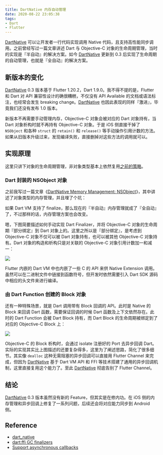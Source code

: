 ```yaml
---
title: DartNative 内存自动管理
date: 2020-08-22 23:05:38
tags:
- Dart
- Flutter
---
```


[DartNative](https://github.com/dart-native/dart_native) 可以让开发者一行代码实现调用 Native 代码，且支持高性能同步调用。之前曾经写过一篇文章讲述 Dart 与 Objective-C 对象的生命周期管理，当时的实现是『半自动』的解决方案。如今 [DartNative](https://github.com/dart-native/dart_native) 更新到 0.3 后实现了生命周期的自动管理，也就是『全自动』的解决方案。

<!--more-->

## 新版本的变化

[DartNative](https://github.com/dart-native/dart_native) 0.3 版本基于 Flutter 1.20.2，Dart 1.9.0。我不得不提的是，Flutter 和 Dart 对 API 兼容性设计的确很糟糕，不仅没有 API Available 的文档或语法标注，也经常会发生 breaking change。[DartNative](https://github.com/dart-native/dart_native) 也因此表现的同样『激进』，毕竟我们还没有发布 1.0 版本。

新版本不再需要手动管理内存，Objective-C 对象会被对应的 Dart 对象持有，当 Dart 对象析构时就不再持有 Objective-C 对象。于是 iOS 侧直接干掉了 `NSObject` 和各种 `struct` 的 `retain()` 和 `release()` 等手动操作引用计数的方法。如果从旧版本升级过来，发现编译失败，直接删掉对这些方法的调用就可以。

## 实现原理

这里只讲下对象的生命周期管理，非对象类型基本上依然复用[之前的策略](http://yulingtianxia.com/blog/2020/01/31/DartNative-Memory-Management-Cpp-Non-Object/)。

### Dart 封装的 NSObject 对象

之前我写过一篇文章《[DartNative Memory Management: NSObject](http://yulingtianxia.com/blog/2019/12/26/DartObjC-Memory-Management-Object/)》，其中讲述了对象类型的内存管理，并且埋了个坑：

>
如果 Dart VM 支持了 finalize，那么现在的『半自动』内存管理就成了『全自动』了，不过那样的话，内存管理方案也会改变。

嗯，下图简要描述如何手动实现 Dart Finalizer，并将 Objective-C 对象的生命周期『部分绑定』到 Dart 对象上的。这里之所以是『部分绑定』，是考虑到 Objective-C 对象不仅可以被 Dart 对象持有，也可以被其他 Objective-C 对象持有。Dart 对象的构造和析构只是对关联的 Objective-C 对象引用计数加一和减一：

![](http://yulingtianxia.com/resources/DartObjC/DartNative_Object_Memory_Management.png)

Flutter 内嵌的 Dart VM 中也内嵌了一些 C 的 API 来供 Native Extension 调用。虽然可以在二进制文件中链接到函数符号，但开发时依然需要引入 Dart SDK 源码中相应的头文件来进行编译。

### 由 Dart Function 创建的 Block 对象

还有一种特殊场景，就是 Dart 调用带有 Block 回调的 API。此时是 Native 的 Block 来回调 Dart 函数，需要保证回调的时候 Dart 函数及上下文依然存在。此时的 Dart Function 会被 Dart Block 持有，而 Dart Block 的生命周期被绑定到了对应的 Objective-C Block 上：

![](http://yulingtianxia.com/resources/DartObjC/DartNative_Block_Memory_Management.png)

Objective-C 的 Block 析构时，会通过 isolate 注册好的 Port 去异步回调 Dart。实际的实现其实比上图描述的还要复杂得多，这里为了阐述思路，简化了很多细节。其实像 `dealloc` 这种无需阻塞的异步回调可以直接用 Flutter Channel 来完成，但因为 [DartNative](https://github.com/dart-native/dart_native) 基于 Dart VM API 和 FFI 等技术搭建了通用的异步回调机制，这里直接复用这个能力了。至此 [DartNative](https://github.com/dart-native/dart_native) 彻底告别了 Flutter Channel。

## 结论

[DartNative](https://github.com/dart-native/dart_native) 0.3 版本虽然没有新的 Feature，但其实是在修内功。在 iOS 侧的内存管理和异步回调上修复了一系列问题，后续还会将对应能力同步到 Android 侧。

## Reference

- [dart_native](https://github.com/dart-native/dart_native)
- [dart:ffi GC finalizers](https://github.com/dart-lang/sdk/issues/35770)
- [Support asynchronous callbacks](https://github.com/dart-lang/sdk/issues/37022#issuecomment-671310270)